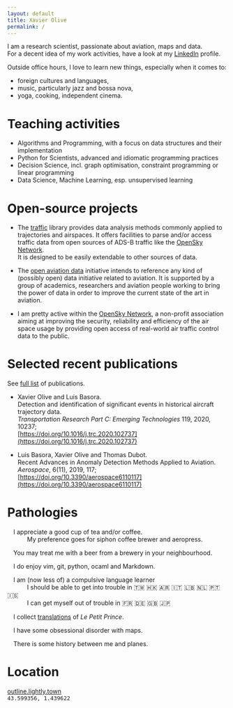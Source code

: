 ```yaml
---
layout: default
title: Xavier Olive
permalink: /
---
```


I am a research scientist, passionate about aviation, maps and data.  
For a decent idea of my work activities, have a look at my [LinkedIn](https://linkedin.com/in/xoolive) profile.

Outside office hours, I love to learn new things, especially when it comes to:

  - foreign cultures and languages,
  - music, particularly jazz and bossa nova,
  - yoga, cooking, independent cinema.

# Teaching activities

- Algorithms and Programming, with a focus on data structures and their
    implementation
- Python for Scientists, advanced and idiomatic programming practices
- Decision Science, incl. graph optimisation, constraint programming or linear
    programming
- Data Science, Machine Learning, esp. unsupervised learning

# Open-source projects


- The [traffic](https://traffic-viz.github.io/) library provides data
analysis methods commonly applied to trajectories and airspaces. It offers
facilities to parse and/or access traffic data from open sources of ADS-B
traffic like the [OpenSky Network](https://opensky-network.org/).  
It is designed to be easily extendable to other sources of data.

- The [open aviation data](https://atmdata.github.io/) initiative intends to
reference any kind of (possibly open) data initiative related to aviation. It is
supported by a group of academics, researchers and aviation people working to
bring the power of data in order to improve the current state of the art in
aviation.

- I am pretty active within the [OpenSky Network](https://opensky-network.org/),
a non-profit association aiming at improving the security, reliability and
efficiency of the air space usage by providing open access of real-world air
traffic control data to the public. 

# Selected recent publications

See [full list](/publications/) of publications.

- Xavier Olive and Luis Basora.  
  Detection and identification of significant events in historical aircraft trajectory data.  
  *Transportation Research Part C: Emerging Technologies* 119, 2020, 10237;  
  [https://doi.org/10.1016/j.trc.2020.102737](https://doi.org/10.1016/j.trc.2020.102737)

- Luis Basora, Xavier Olive and Thomas Dubot.  
  Recent Advances in Anomaly Detection Methods Applied to Aviation.  
  *Aerospace*, 6(11), 2019, 117;  
  [https://doi.org/10.3390/aerospace6110117](https://doi.org/10.3390/aerospace6110117)

# Pathologies


<i class="fas fa-coffee fa-lg" style="margin-right: 1em; width: 15pt"></i>
I appreciate a good cup of tea and/or coffee.  
<i style="margin-right: 34pt"></i>My preference goes for siphon coffee brewer and aeropress.

<i class="fas fa-beer fa-lg" style="margin-right: 1em; width: 15pt"></i>
You may treat me with a beer from a brewery in your neighbourhood.

<i class="fas fa-code fa-lg" style="margin-right: 1em; width: 15pt"></i>
I do enjoy vim, git, python, ocaml and Markdown.

<i class="fas fa-globe fa-lg" style="margin-right: 1em; width: 15pt"></i>
I am (now less of) a compulsive language learner  
<i style="margin-right: 34pt"></i>I should be able to get into trouble in 🇹🇼 🇭🇰 🇦🇷 🇮🇹 🇱🇧 🇳🇱 🇵🇹 🇮🇸  
<i style="margin-right: 34pt"></i>I can get myself out of trouble in 🇫🇷 🇩🇪 🇬🇧 🇯🇵

<i class="fas fa-book fa-lg" style="margin-right: 1em; width: 15pt"></i>
I collect [translations](/le-petit-prince) of *Le Petit Prince*.

<i class="far fa-map fa-lg" style="margin-right: 1em; width: 15pt"></i>
I have some obsessional disorder with maps.

<i class="far fa-paper-plane fa-lg" style="margin-right: 1em; width: 15pt"></i>
There is some history between me and planes.

# Location

[outline.lightly.town](http://w3w.co/outline.lightly.town)  
<code style="font-size: 90%">43.599356, 1.439622</code><br />
